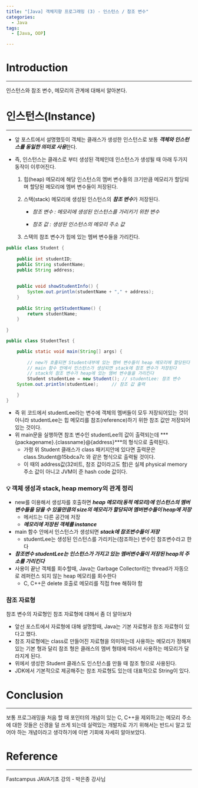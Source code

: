 ```yaml
---
title: "[Java] 객체지향 프로그래밍 (3) - 인스턴스 / 참조 변수"
categories:
  - Java
tags:
  - [Java, OOP]

---
```




# Introduction

---

인스턴스와 참조 변수, 메모리의 관계에 대해서 알아본다.



# 인스턴스(Instance)

---

- 앞 포스트에서 설명했듯이 객체는 클래스가 생성한 인스턴스로 보통 ***객체와 인스턴스를 동일한 의미로 사용***한다.

- 즉, 인스턴스는 클래스로 부터 생성된 객체인데 인스턴스가 생성될 때 아래 두가지 동작이 이루어진다.

  1. 힙(heap) 메모리에 해당 인스턴스의 멤버 변수들의 크기만큼 메모리가 할당되며 할당된 메모리에 멤버 변수들이 저장된다.

  2. 스택(stack) 메모리에 생성된 인스턴스의 ***참조 변수***가 저장된다. 

     - *참조 변수 : 메모리에 생성된 인스턴스를 가리키기 위한 변수*

     - *참조 값 : 생성된 인스턴스의 메모리 주소 값*

  3. 스택의 참조 변수가 힙에 있는 멤버 변수들을 가리킨다.

```java
public class Student {
	
	public int studentID;
	public String studentName;
	public String address;
	
	
	public void showStudentInfo() {
		System.out.println(studentName + "," + address);
	}
	
	public String getStudentName() {
		return studentName;
	}
	
}
```

```java
public class StudentTest {

	public static void main(String[] args) {
		
 		// new가 호출되면 Student내부에 있는 멤버 변수들이 heap 메모리에 할당된다
		// main 함수 안에서 인스턴스가 생성되면 stack에 참조 변수가 저장된다
		// stack의 참조 변수가 heap에 있는 멤버 변수들을 가리킨다
		Student studentLee = new Student(); // studentLee: 참조 변수
    System.out.println(studentLee);     // 참조 값 출력

	}
}
```

- 즉 위 코드에서 studentLee라는 변수에 객체의 멤버들이 모두 저장되어있는 것이 아니라 studentLee는 힙 메모리를 참조(reference)하기 위한 참조 값만 저장되어 있는 것이다.
- 위 main문을 실행하면 참조 변수인 studentLee의 값이 출력되는데 ***{packagename}.{classname}@{address}***의 형식으로 출력된다.
  - 가령 위 Student 클래스가 class 패키지안에 있다면 출력문은 class.Student@15bdca7c 와 같은 형식으로 출력될 것이다.
  - 이 때의 address값(32비트, 참조 값이라고도 함)은 실제 physical memory주소 값이 아니고 JVM이 준 hash code 값이다.



### 💡 **객체 생성과 stack, heap memory의 관계 정리**

- new를 이용해서 생성자를 호출하면 ***heap 메모리(동적 메모리)에 인스턴스의 멤버변수들을 담을 수 있을만큼의 size의 메모리가 할당되며 멤버변수들이 heap에 저장***
  - 메서드는 다른 공간에 저장
  - ***메모리에 저장된 객체를 instance***
- main 함수 안에서 인스턴스가 생성되면 ***stack에 참조변수들이 저장***
  - studentLee는 생성된 인스턴스를 가리키는(참조하는) 변수인 참조변수라고 한다
- ***참조변수 studentLee는 인스턴스가 가지고 있는 멤버변수들이 저장된 heap의 주소를 가리킨다***
- 사용이 끝난 객체를 회수할때, Java는 Garbage Collector라는 thread가 자동으로 레퍼런스 되지 않는 heap 메모리를 회수한다
  - C, C++은 delete 호출로 메모리를 직접 free 해줘야 함 



### 참조 자료형

참조 변수의 자료형인 참조 자료형에 대해서 좀 더 알아보자

- 앞선 포스트에서 자료형에 대해 설명할때, Java는 기본 자료형과 참조 자료형이 있다고 했다.
- 참조 자료형에는 class로 만들어진 자료형을 의미하는데 사용하는 메모리가 정해져 있는 기본 형과 달리 참조 형은 클래스의 멤버 형태에 따라서 사용하는 메모리가 달라지게 된다.
- 위에서 생성한 Student 클래스도 인스턴스를 만들 때 참조 형으로 사용된다.
- JDK에서 기본적으로 제공해주는 참조 자료형도 있는데 대표적으로 String이 있다.

#  Conclusion

---

보통 프로그래밍을 처음 할 때 포인터의 개념이 있는 C, C++을 제외하고는 메모리 주소에 대한 것들은 신경을 덜 쓰게 되는데 실력있는 개발자로 가기 위해서는 반드시 알고 있어야 하는 개념이라고 생각하기에 이번 기회에 자세히 알아보았다.



# Reference

---

Fastcampus JAVA기초 강의 - 박은종 강사님
